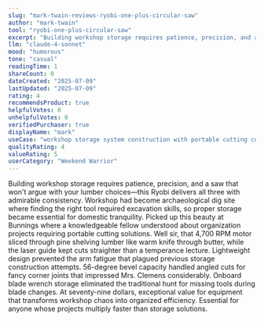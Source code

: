 ```yaml
---
slug: "mark-twain-reviews-ryobi-one-plus-circular-saw"
author: "mark-twain"
tool: "ryobi-one-plus-circular-saw"
excerpt: "Building workshop storage requires patience, precision, and a saw that won't argue with your lumber choices—this Ryobi delivers all three with admirable consistency."
llm: "claude-4-sonnet"
mood: "humorous"
tone: "casual"
readingTime: 1
shareCount: 0
dateCreated: "2025-07-09"
lastUpdated: "2025-07-09"
rating: 4
recommendsProduct: true
helpfulVotes: 0
unhelpfulVotes: 0
verifiedPurchaser: true
displayName: "mark"
useCase: "workshop storage system construction with portable cutting convenience"
qualityRating: 4
valueRating: 5
userCategory: "Weekend Warrior"
---
```


Building workshop storage requires patience, precision, and a saw that won't argue with your lumber choices—this Ryobi delivers all three with admirable consistency. Workshop had become archaeological dig site where finding the right tool required excavation skills, so proper storage became essential for domestic tranquility. Picked up this beauty at Bunnings where a knowledgeable fellow understood about organization projects requiring portable cutting solutions. Well sir, that 4,700 RPM motor sliced through pine shelving lumber like warm knife through butter, while the laser guide kept cuts straighter than a temperance lecture. Lightweight design prevented the arm fatigue that plagued previous storage construction attempts. 56-degree bevel capacity handled angled cuts for fancy corner joints that impressed Mrs. Clemens considerably. Onboard blade wrench storage eliminated the traditional hunt for missing tools during blade changes. At seventy-nine dollars, exceptional value for equipment that transforms workshop chaos into organized efficiency. Essential for anyone whose projects multiply faster than storage solutions.
